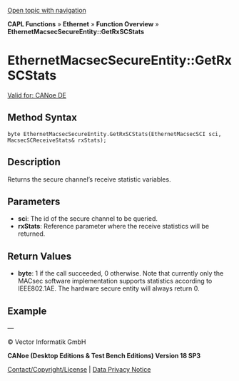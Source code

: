 [Open topic with navigation](../../../../../CANoeDEFamily.htm#Topics/CAPLFunctions/IP/Methods/CAPLfunctionGetRxSCStats.md)

**CAPL Functions** » **Ethernet** » **Function Overview** » **EthernetMacsecSecureEntity::GetRxSCStats**

# EthernetMacsecSecureEntity::GetRxSCStats

[Valid for: CANoe DE](../../../Shared/FeatureAvailability.md)

## Method Syntax

```plaintext
byte EthernetMacsecSecureEntity.GetRxSCStats(EthernetMacsecSCI sci, MacsecSCReceiveStats& rxStats);
```

## Description

Returns the secure channel’s receive statistic variables.

## Parameters

- **sci**: The id of the secure channel to be queried.
- **rxStats**: Reference parameter where the receive statistics will be returned.

## Return Values

- **byte**: 1 if the call succeeded, 0 otherwise. Note that currently only the MACsec software implementation supports statistics according to IEEE802.1AE. The hardware secure entity will always return 0.

## Example

—

© Vector Informatik GmbH

**CANoe (Desktop Editions & Test Bench Editions) Version 18 SP3**

[Contact/Copyright/License](../../../Shared/ContactCopyrightLicense.md) | [Data Privacy Notice](https://www.vector.com/int/en/company/get-info/privacy-policy/)
